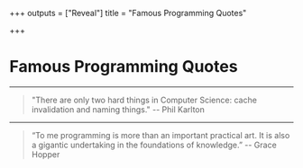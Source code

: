 +++
outputs = ["Reveal"]
title = "Famous Programming Quotes"

+++
# Famous Programming Quotes

---

> "There are only two hard things in Computer Science: cache invalidation and naming things." -- Phil Karlton

---

> “To me programming is more than an important practical art. It is also a gigantic undertaking in the foundations of knowledge.” -- Grace Hopper